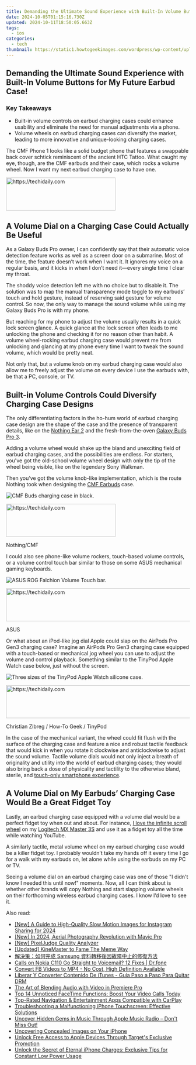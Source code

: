 ```yaml
---
title: Demanding the Ultimate Sound Experience with Built-In Volume Buttons for My Future Earbud Case!
date: 2024-10-05T01:15:16.730Z
updated: 2024-10-11T18:50:05.663Z
tags:
  - ios
categories:
  - tech
thumbnail: https://static1.howtogeekimages.com/wordpress/wp-content/uploads/2024/07/an-earbud-case-highlighting-the-volume-wheel.jpg
---
```


## Demanding the Ultimate Sound Experience with Built-In Volume Buttons for My Future Earbud Case!

### Key Takeaways

* Built-in volume controls on earbud charging cases could enhance usability and eliminate the need for manual adjustments via a phone.
* Volume wheels on earbud charging cases can diversify the market, leading to more innovative and unique-looking charging cases.

 The CMF Phone 1 looks like a solid budget phone that features a swappable back cover schtick reminiscent of the ancient HTC Tattoo. What caught my eye, though, are the CMF earbuds and their case, which rocks a volume wheel. Now I want my next earbud charging case to have one.

<!-- affiliate ads begin -->
<a href="https://aligracehair.sjv.io/c/5597632/1997630/19272" target="_top" id="1997630">
  <img src="//a.impactradius-go.com/display-ad/19272-1997630" border="0" alt="https://techidaily.com" width="300" height="90"/>
</a>
<img height="0" width="0" src="https://aligracehair.sjv.io/i/5597632/1997630/19272" style="position:absolute;visibility:hidden;" border="0" />
<!-- affiliate ads end -->

##  A Volume Dial on a Charging Case Could Actually Be Useful

 As a Galaxy Buds Pro owner, I can confidently say that their automatic voice detection feature works as well as a screen door on a submarine. Most of the time, the feature doesn’t work when I want it. It ignores my voice on a regular basis, and it kicks in when I don’t need it—every single time I clear my throat.

 The shoddy voice detection left me with no choice but to disable it. The solution was to map the manual transparency mode toggle to my earbuds’ touch and hold gesture, instead of reserving said gesture for volume control. So now, the only way to manage the sound volume while using my Galaxy Buds Pro is with my phone.

 But reaching for my phone to adjust the volume usually results in a quick lock screen glance. A quick glance at the lock screen often leads to me unlocking the phone and checking it for no reason other than habit. A volume wheel-rocking earbud charging case would prevent me from unlocking and glancing at my phone every time I want to tweak the sound volume, which would be pretty neat.

 Not only that, but a volume knob on my earbud charging case would also allow me to freely adjust the volume on every device I use the earbuds with, be that a PC, console, or TV.

##  Built-in Volume Controls Could Diversify Charging Case Designs

 The only differentiating factors in the ho-hum world of earbud charging case design are the shape of the case and the presence of transparent details, like on the [Nothing Ear 2](https://tech-revival.techidaily.com/1722140060602-ais-influence-on-transforming-dreams-into-tangible-outcomes-discover-how/) and the fresh-from-the-oven [Galaxy Buds Pro 3](https://iphone-unlock.techidaily.com/in-2024-how-to-unlock-apple-iphone-15-pro-without-passcode-or-face-id-drfone-by-drfone-ios/).

 Adding a volume wheel would shake up the bland and unexciting field of earbud charging cases, and the possibilities are endless. For starters, you've got the old-school volume wheel design with only the tip of the wheel being visible, like on the legendary Sony Walkman.

 Then you’ve got the volume knob-like implementation, which is the route Nothing took when designing the [CMF Earbuds](https://cmf.tech/pages/buds) case.

![CMF Buds charging case in black.](https://static1.howtogeekimages.com/wordpress/wp-content/uploads/2024/07/cmf-buds.png) 

<!-- affiliate ads begin -->
<a href="https://laganoo.pxf.io/c/5597632/1484910/16446" target="_top" id="1484910">
  <img src="//a.impactradius-go.com/display-ad/16446-1484910" border="0" alt="https://techidaily.com" width="300" height="90"/>
</a>
<img height="0" width="0" src="https://laganoo.pxf.io/i/5597632/1484910/16446" style="position:absolute;visibility:hidden;" border="0" />
<!-- affiliate ads end -->

Nothing/CMF

 I could also see phone-like volume rockers, touch-based volume controls, or a volume control touch bar similar to those on some ASUS mechanical gaming keyboards.

![ASUS ROG Falchion Volume Touch bar.](https://static1.howtogeekimages.com/wordpress/wp-content/uploads/2024/07/asus-rog-falchion-volume-touch-bar.jpg) 

<!-- affiliate ads begin -->
<a href="https://appsumo.8odi.net/c/5597632/2049363/7443" target="_top" id="2049363">
  <img src="//a.impactradius-go.com/display-ad/7443-2049363" border="0" alt="https://techidaily.com" width="728" height="90"/>
</a>
<img height="0" width="0" src="https://appsumo.8odi.net/i/5597632/2049363/7443" style="position:absolute;visibility:hidden;" border="0" />
<!-- affiliate ads end -->

ASUS

 Or what about an iPod-like jog dial Apple could slap on the AirPods Pro Gen3 charging case? Imagine an AirPods Pro Gen3 charging case equipped with a touch-based or mechanical jog wheel you can use to adjust the volume and control playback. Something similar to the TinyPod Apple Watch case below, just without the screen.

![Three sizes of the TinyPod Apple Watch silicone case.](https://static1.howtogeekimages.com/wordpress/wp-content/uploads/2024/07/tinypod-apple-watch-silicone-case-all-sizes.jpg) 

<!-- affiliate ads begin -->
<a href="https://laganoo.pxf.io/c/5597632/1484944/16446" target="_top" id="1484944">
  <img src="//a.impactradius-go.com/display-ad/16446-1484944" border="0" alt="https://techidaily.com" width="728" height="90"/>
</a>
<img height="0" width="0" src="https://laganoo.pxf.io/i/5597632/1484944/16446" style="position:absolute;visibility:hidden;" border="0" />
<!-- affiliate ads end -->

Christian Zibreg / How-To Geek / TinyPod

 In the case of the mechanical variant, the wheel could fit flush with the surface of the charging case and feature a nice and robust tactile feedback that would kick in when you rotate it clockwise and anticlockwise to adjust the sound volume. Tactile volume dials would not only inject a breath of originality and utility into the world of earbud charging cases; they would also bring back a dose of physicality and tactility to the otherwise bland, sterile, and [touch-only smartphone experience](https://facebook-record-videos.techidaily.com/updated-in-2024-beam-your-content-upward-perfecting-youtube-seo-techniques/).

##  A Volume Dial on My Earbuds’ Charging Case Would Be a Great Fidget Toy

 Lastly, an earbud charging case equipped with a volume dial would be a perfect fidget toy when out and about. For instance, [I love the infinite scroll wheel](https://screen-mirror.techidaily.com/guide-to-mirror-your-itel-s23-to-other-android-devices-drfone-by-drfone-android/) on my [Logitech MX Master 3S](https://www.amazon.com/Logitech-MX-Master-3S-Graphite/dp/B09HM94VDS/?tag=hotoge-20&ascsubtag=UUhtgUeUpU2004274&asc%5Frefurl=https%3A%2F%2Fwww.howtogeek.com%2Fi-want-a-volume-wheel-on-my-next-earbud-charging-case%2F&asc%5Fcampaign=Evergreen) and use it as a fidget toy all the time while watching YouTube.

 A similarly tactile, metal volume wheel on my earbud charging case would be a killer fidget toy. I probably wouldn’t take my hands off it every time I go for a walk with my earbuds on, let alone while using the earbuds on my PC or TV.

 Seeing a volume dial on an earbud charging case was one of those "I didn't know I needed this until now!" moments. Now, all I can think about is whether other brands will copy Nothing and start slapping volume wheels on their forthcoming wireless earbud charging cases. I know I’d love to see it.

<ins class="adsbygoogle"
     style="display:block"
     data-ad-format="autorelaxed"
     data-ad-client="ca-pub-7571918770474297"
     data-ad-slot="1223367746"></ins>

<ins class="adsbygoogle"
     style="display:block"
     data-ad-client="ca-pub-7571918770474297"
     data-ad-slot="8358498916"
     data-ad-format="auto"
     data-full-width-responsive="true"></ins>

<span class="atpl-alsoreadstyle">Also read:</span>
<div><ul>
<li><a href="https://instagram-videos.techidaily.com/new-a-guide-to-high-quality-slow-motion-images-for-instagram-sharing-for-2024/"><u>[New] A Guide to High-Quality Slow Motion Images for Instagram Sharing for 2024</u></a></li>
<li><a href="https://fox-friendly.techidaily.com/new-in-2024-aerial-photography-revolution-with-mavic-pro/"><u>[New] In 2024, Aerial Photography Revolution with Mavic Pro</u></a></li>
<li><a href="https://screen-activity-recording.techidaily.com/new-pixeljudge-quality-analyzer/"><u>[New] PixelJudge Quality Analyzer</u></a></li>
<li><a href="https://extra-support.techidaily.com/updated-kinemaster-to-fame-the-meme-way/"><u>[Updated] KineMaster to Fame The Meme Way</u></a></li>
<li><a href="https://win-manuals.techidaily.com/samsung/"><u>解決策：如何完成 Samsung 資料轉移後因故障中止的修復方法</u></a></li>
<li><a href="https://howto.techidaily.com/calls-on-nokia-c110-go-straight-to-voicemail-12-fixes-drfone-by-drfone-fix-android-problems-fix-android-problems/"><u>Calls on Nokia C110 Go Straight to Voicemail? 12 Fixes | Dr.fone</u></a></li>
<li><a href="https://facebook-video-recording.techidaily.com/convert-fb-videos-to-mp4-no-cost-high-definition-available/"><u>Convert FB Videos to MP4 - No Cost, High Definition Available</u></a></li>
<li><a href="https://some-guidance.techidaily.com/liberar-y-converter-contenido-de-itunes-guia-paso-a-paso-para-quitar-drm/"><u>Liberar Y Converter Contenido De iTunes - Guía Paso a Paso Para Quitar DRM</u></a></li>
<li><a href="https://extra-lessons.techidaily.com/the-art-of-blending-audio-with-video-in-premiere-pro/"><u>The Art of Blending Audio with Video in Premiere Pro</u></a></li>
<li><a href="https://os-tips.techidaily.com/top-14-unnoticed-facetime-functions-boost-your-video-calls-today/"><u>Top 14 Unnoticed FaceTime Functions: Boost Your Video Calls Today</u></a></li>
<li><a href="https://os-tips.techidaily.com/top-rated-navigation-and-entertainment-apps-compatible-with-carplay/"><u>Top-Rated Navigation & Entertainment Apps Compatible with CarPlay</u></a></li>
<li><a href="https://os-tips.techidaily.com/troubleshooting-a-malfunctioning-iphone-touchscreen-effective-solutions/"><u>Troubleshooting a Malfunctioning iPhone Touchscreen: Effective Solutions</u></a></li>
<li><a href="https://os-tips.techidaily.com/uncover-hidden-gems-in-music-through-apple-music-radio-dont-miss-out/"><u>Uncover Hidden Gems in Music Through Apple Music Radio – Don't Miss Out!</u></a></li>
<li><a href="https://os-tips.techidaily.com/uncovering-concealed-images-on-your-iphone/"><u>Uncovering Concealed Images on Your iPhone</u></a></li>
<li><a href="https://os-tips.techidaily.com/unlock-free-access-to-apple-devices-through-targets-exclusive-promotion/"><u>Unlock Free Access to Apple Devices Through Target's Exclusive Promotion</u></a></li>
<li><a href="https://os-tips.techidaily.com/unlock-the-secret-of-eternal-iphone-charges-exclusive-tips-for-constant-low-power-usage/"><u>Unlock the Secret of Eternal iPhone Charges: Exclusive Tips for Constant Low Power Usage</u></a></li>
</ul></div>

